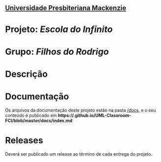 <h2><a href= "https://www.mackenzie.br">Universidade Presbiteriana Mackenzie</a></h2>

# Projeto: *Escola do Infinito*

# Grupo: *Filhos do Rodrigo*

# Descrição



# Documentação

Os arquivos da documentação deste projeto estão na pasta [/docs](/docs), e o seu conteúdo é publicado em **https://<usuario>.github.io/UML-Classroom-FCI/blob/master/docs/index.md**



# Releases

Deverá ser publicado um release ao término de cada entrega do projeto.
